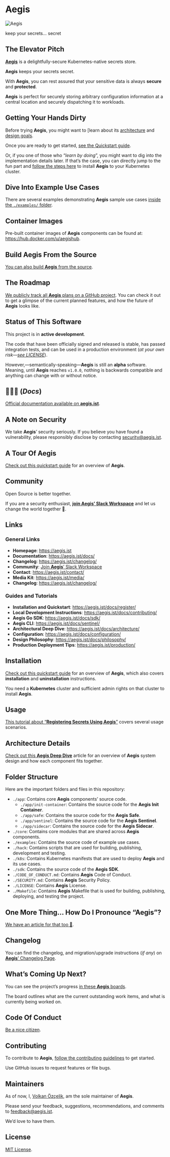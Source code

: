 # Aegis

![Aegis](assets/aegis-icon.png "Aegis")

keep your secrets… secret

[spire]: https://spiffe.io/ "SPIFFE: Secure Production Identity Framework for Everyone"

## The Elevator Pitch

[**Aegis**](https://aegis.ist) is a delightfully-secure Kubernetes-native 
secrets store.

**Aegis** keeps your secrets secret.

With **Aegis**, you can rest assured that your
sensitive data is always **secure** and **protected**.

**Aegis** is perfect for securely storing arbitrary configuration information at
a central location and securely dispatching it to workloads.

## Getting Your Hands Dirty

Before trying **Aegis**, you might want to [learn about its 
[architecture][architecture] and [design goals][design].

Once you are ready to get started, [see the Quickstart guide][quickstart].

Or, if you one of those who “*learn by doing*”, you might want to dig into the 
implementation details later. If that’s the case, you can directly jump to the 
fun part and [follow the steps here][installation] to install 
**Aegis** to your Kubernetes cluster.

## Dive Into Example Use Cases

There are several examples demonstrating **Aegis** sample use cases 
[inside the `./examples/` folder](./examples).

## Container Images

Pre-built container images of **Aegis** components can be found at:
<https://hub.docker.com/u/aegishub>.

## Build Aegis From the Source

[You can also build **Aegis** from the source][build].

## The Roadmap

[We publicly track all **Aegis** plans on a GitHub project][roadmap]. You can
check it out to get a glimpse of the current planned features, and how the
future of **Aegis** looks like.

[roadmap]:https://github.com/orgs/shieldworks/projects/1  "The Roadmap"
[installation]: https://aegis.ist/docs/#installation "Install Aegis"
[build]: https://aegis.ist/docs/contributing/#building-deploying-and-testing
[architecture]: https://aegis.ist/docs/architecture/ "Aegis Deep Dive"
[design]: https://aegis.ist/docs/philosophy/ "Aegis Philosphy"
[quickstart]: https://aegis.ist/docs/

## Status of This Software

This project is in **active development**.

The code that have been officially signed and released is stable,
has passed integration tests, and can be used in a production
environment (*at your own risk—[see LICENSE](LICENSE)*).

However,—semantically-speaking—**Aegis** is still an **alpha** software.
Meaning, until **Aegis** reaches `v1.0.0`, nothing is backwards compatible
and anything can change with or without notice.

## 🦆🦆🦆 (*Docs*)

[Official documentation available on **aegis.ist**](https://aegis.ist).

## A Note on Security

We take **Aegis**’ security seriously. If you believe you have found a vulnerability,
please responsibly disclose by contacting [security@aegis.ist](mailto:security@aegis.ist).

## A Tour Of Aegis

[Check out this quickstart guide][quickstart] for an overview of **Aegis**.

[quickstart]: https://aegis.ist/docs/

## Community

Open Source is better together.

If you are a security enthusiast, [**join Aegis’ Slack Workspace**][slack-invite]
and let us change the world together 🤘.

## Links

### General Links

* **Homepage**: <https://aegis.ist>
* **Documentation**: <https://aegis.ist/docs/>
* **Changelog**: <https://aegis.ist/changelog/>
* **Community**: [Join **Aegis**’ Slack Workspace][slack-invite]
* **Contact**: <https://aegis.ist/contact/>
* **Media Kit**: <https://aegis.ist/media/>
* **Changelog**: <https://aegis.ist/changelog/>

### Guides and Tutorials

* **Installation and Quickstart**: <https://aegis.ist/docs/register/>
* **Local Development Instructions**: <https://aegis.ist/docs/contributing/>
* **Aegis Go SDK**: <https://aegis.ist/docs/sdk/>
* **Aegis CLI**: <https://aegis.ist/docs/sentinel/>
* **Architectural Deep Dive**: <https://aegis.ist/docs/architecture/>
* **Configuration**: <https://aegis.ist/docs/configuration/>
* **Design Philosophy**: <https://aegis.ist/docs/philosophy/>
* **Production Deployment Tips**: <https://aegis.ist/production/>

## Installation

[Check out this quickstart guide][quickstart] for an overview of **Aegis**,
which also covers **installation** and **uninstallation** instructions.

[quickstart]: https://aegis.ist/docs/

You need a **Kubernetes** cluster and sufficient admin rights on that cluster to
install **Aegis**.

## Usage

[This tutorial about “**Registering Secrets Using Aegis**”][register] covers
several usage scenarios.

[register]: https://aegis.ist/docs/register/

## Architecture Details

[Check out this **Aegis Deep Dive**][deep-dive] article for an overview
of **Aegis** system design and how each component fits together.

[deep-dive]: https://aegis.ist/docs/architecture/

## Folder Structure

Here are the important folders and files in this repository:

* `./app`: Contains core **Aegis** components’ source code.
    * `./app/init-container`: Contains the source code for the **Aegis Init Container**.
    * `./app/safe`: Contains the source code for the **Aegis Safe**.
    * `./app/sentinel`: Contains the source code for the **Aegis Sentinel**.
    * `./app/sidecar`: Contains the source code for the **Aegis Sidecar**.
* `./core`: Contains core modules that are shared across **Aegis** components.
* `./examples`: Contains the source code of example use cases.
* `./hack`: Contains scripts that are used for building, publishing, development
  and testing.
* `./k8s`: Contains Kubernetes manifests that are used to deploy **Aegis** and
  its use cases.
* `./sdk`: Contains the source code of the **Aegis SDK**.
* `./CODE_OF_CONDUCT.md`: Contains **Aegis** Code of Conduct.
* `./SECURITY.md`: Contains **Aegis** Security Policy.
* `./LICENSE`: Contains **Aegis** License.
* `./Makefile`: Contains **Aegis** Makefile that is used for building,
  publishing, deploying, and testing the project.

## One More Thing… How Do I Pronounce “Aegis”?

[We have an article for that too 🙂][pronounce].

[pronounce]: https://aegis.ist/pronunciation/

## Changelog

You can find the changelog, and migration/upgrade instructions (*if any*)
on [**Aegis**’ Changelog Page](https://aegis.ist/changelog/).

## What’s Coming Up Next?

You can see the project’s progress [in these **Aegis** boards][mdp].

The board outlines what are the current outstanding work items, and what is
currently being worked on.

[mdp]: https://github.com/orgs/shieldworks/projects/1/views/2

## Code Of Conduct

[Be a nice citizen](CODE_OF_CONDUCT.md).

## Contributing

To contribute to **Aegis**, [follow the contributing guidelines](CONTRIBUTING.md)
to get started.

Use GitHub issues to request features or file bugs.

## Maintainers

As of now, I, [Volkan Özçelik][me], am the sole maintainer of **Aegis**.

[me]: https://github.com/v0lkan "Volkan Özçelik"

Please send your feedback, suggestions, recommendations, and comments to
[feedback@aegis.ist](mailto:feedback@aegis.ist).

We’d love to have them.

## License

[MIT License](LICENSE).

[slack-invite]: https://join.slack.com/t/aegis-6n41813/shared_invite/zt-1myzqdi6t-jTvuRd1zDLbHX0gN8VkCqg "Join aegis.slack.com"
[aegis-web]: https://aegis.ist/
[aegis-projects]: https://aegis.ist/docs/architecture/#projects
[aegis-repo]: https://github.com/shieldworks/aegis
